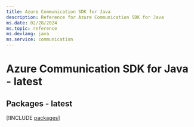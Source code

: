 ```yaml
---
title: Azure Communication SDK for Java
description: Reference for Azure Communication SDK for Java
ms.date: 02/28/2024
ms.topic: reference
ms.devlang: java
ms.service: communication
---
```

# Azure Communication SDK for Java - latest
## Packages - latest
[!INCLUDE [packages](communication-index.md)]